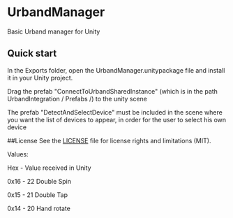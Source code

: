 # UrbandManager
Basic Urband manager for Unity

## Quick start
In the Exports folder, open the UrbandManager.unitypackage file and install it in your Unity project.

Drag the prefab "ConnectToUrbandSharedInstance" (which is in the path UrbandIntegration / Prefabs /) to the unity scene

The prefab "DetectAndSelectDevice" must be included in the scene where you want the list of devices to appear, in order for the user to select his own device

##License
See the [LICENSE](https://github.com/CoatlCo/UrbandManagerUnity/blob/development/LICENSE.md) file for license rights and limitations (MIT).

Values:

Hex   -  Value received in Unity

0x16  -  22  Double Spin

0x15  -  21  Double Tap

0x14  -  20  Hand rotate
